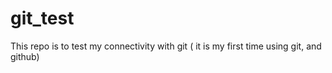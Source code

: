 # git_test
This repo is to test my connectivity with git ( it is my first time using git, and github)
